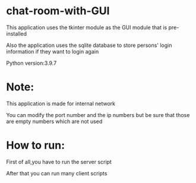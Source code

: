 # chat-room-with-GUI

This application uses the tkinter module as the GUI module that is pre-installed

Also the application uses the sqlite database to store persons' login information if they want to login again

Python version:3.9.7

# Note:

This application is made for internal network

You can modify the port number and the ip numbers but be sure that those are empty numbers which are not used 

# How to run:

First of all,you have to run the server script

After that you can run many client scripts
